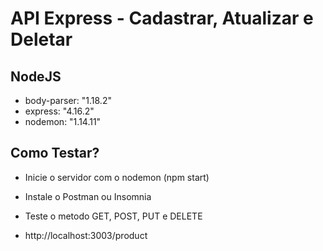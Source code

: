 ﻿# API Express - Cadastrar, Atualizar e Deletar

## NodeJS
- body-parser: "1.18.2"
- express: "4.16.2"
- nodemon: "1.14.11"

## Como Testar?

- Inicie o servidor com o nodemon (npm start)
  
- Instale o Postman ou Insomnia

- Teste o metodo GET, POST, PUT e DELETE
- http://localhost:3003/product
